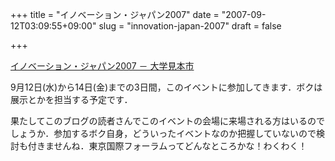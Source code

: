 +++
title = "イノベーション・ジャパン2007"
date = "2007-09-12T03:09:55+09:00"
slug = "innovation-japan-2007"
draft = false

+++

<p><a href="http://expo.nikkeibp.co.jp/innovation/" target="_blank">イノベーション・ジャパン2007 － 大学見本市</a></p>
<p>9月12日(水)から14日(金)までの3日間，このイベントに参加してきます．ボクは展示とかを担当する予定です．</p>
<p>果たしてこのブログの読者さんでこのイベントの会場に来場される方はいるのでしょうか．参加するボク自身，どういったイベントなのか把握していないので検討も付きませんね．東京国際フォーラムってどんなところかな！わくわく！</p>
